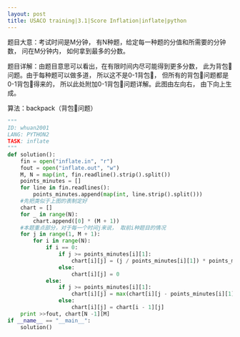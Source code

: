 ```yaml
---
layout: post
title: USACO training|3.1|Score Inflation|inflate|python
---
```


题目大意：考试时间是M分钟， 有N种题，给定每一种题的分值和所需要的分钟数， 问在M分钟内， 如何拿到最多的分数。

题目详解：由题目意思可以看出，在有限时间内尽可能得到更多分数， 此为背包👜问题。由于每种题可以做多道， 所以这不是0-1背包👜， 但所有的背包👜问题都是0-1背包👜得来的， 所以此处附加0-1背包👜问题详解。此图由左向右， 由下向上生成。

算法：backpack（背包👜问题）

```python
"""
ID: whuan2001
LANG: PYTHON2
TASK: inflate
"""
def solution():
    fin = open("inflate.in", "r")
    fout = open("inflate.out", "w")
    M, N = map(int, fin.readline().strip().split())
    points_minutes = []
    for line in fin.readlines():
        points_minutes.append(map(int, line.strip().split()))
    #先把类似于上图的表制定好
    chart = []
    for _ in range(N):
        chart.append([0] * (M + 1))
    #本题重点部分，对于每一个时间j来说， 取前i种题目的情况
    for j in range(1, M + 1):
        for i in range(N):
            if i == 0:
                if j >= points_minutes[i][1]:
                    chart[i][j] = (j / points_minutes[i][1]) * points_minutes[i][0]
                else:
                    chart[i][j] = 0
            else:
                if j >= points_minutes[i][1]:
                    chart[i][j] = max(chart[i][j - points_minutes[i][1]] + points_minutes[i][0], chart[i - 1][j])
                else:
                    chart[i][j] = chart[i - 1][j]
    print >>fout, chart[N -1][M]
if __name__ == "__main__":
    solution()    
```
